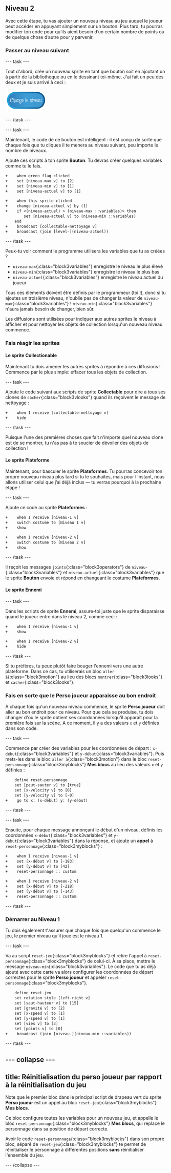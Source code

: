 ## Niveau 2

Avec cette étape, tu vas ajouter un nouveau niveau au jeu auquel le joueur peut accéder en appuyant simplement sur un bouton. Plus tard, tu pourras modifier ton code pour qu’ils aient besoin d’un certain nombre de points ou de quelque chose d’autre pour y parvenir.

### Passer au niveau suivant

--- task ---

Tout d'abord, crée un nouveau sprite en tant que bouton soit en ajoutant un à partir de la bibliothèque ou en le dessinant toi-même. J'ai fait un peu des deux et je suis arrivé à ceci :

![Le sprite bouton pour changer de niveau](images/levelButton.png)

--- /task ---

--- task ---

Maintenant, le code de ce bouton est intelligent : il est conçu de sorte que chaque fois que tu cliques il te mènera au niveau suivant, peu importe le nombre de niveaux.

Ajoute ces scripts à ton sprite **Bouton**. Tu devras créer quelques variables comme tu le fais.

```blocks3
+    when green flag clicked
+    set [niveau-max v] to [2]
+    set [niveau-min v] to [1]
+    set [niveau-actuel v] to [1]
```

```blocks3
+    when this sprite clicked
+    change [niveau-actuel v] by (1)
+    if <(niveau-actuel) > (niveau-max ::variables)> then
        set [niveau-actuel v] to (niveau-min ::variables)
    end
+    broadcast [collectable-nettoyage v]
+    broadcast (join [level-](niveau-actuel))
```

--- /task ---

Peux-tu voir comment le programme utilisera les variables que tu as créées ?

+ `niveau-max`{:class="block3variables"} enregistre le niveau le plus élevé
+ `niveau-min`{:class="block3variables"} enregistre le niveau le plus bas
+ `niveau-actuel`{:class="block3variables"} enregistre le niveau actuel du joueur

Tous ces éléments doivent être définis par le programmeur \(toi !\), donc si tu ajoutes un troisième niveau, n'oublie pas de changer la valeur de `niveau-max`{:class="block3variables"} ! `niveau-min`{:class="block3variables"} n'aura jamais besoin de changer, bien sûr.

Les diffusions sont utilisées pour indiquer aux autres sprites le niveau à afficher et pour nettoyer les objets de collection lorsqu'un nouveau niveau commence.

### Fais réagir les sprites

#### Le sprite **Collectionable**

Maintenant tu dois amener les autres sprites à répondre à ces diffusions ! Commence par le plus simple: effacer tous les objets de collection.

--- task ---

Ajoute le code suivant aux scripts de sprite **Collectable** pour dire à tous ses clones de `cacher`{:class="block3vlooks"} quand ils reçoivent le message de nettoyage :

```blocks3
+    when I receive [collectable-nettoyage v]
+    hide
```

--- /task ---

Puisque l'une des premières choses que fait n'importe quel nouveau clone est de se montrer, tu n'as pas à te soucier de dévoiler des objets de collection !

#### Le sprite **Plateforme**

Maintenant, pour basculer le sprite **Plateformes**. Tu pourras concevoir ton propre nouveau niveau plus tard si tu le souhaites, mais pour l’instant, nous allons utiliser celui que j’ai déjà inclus — tu verras pourquoi à la prochaine étape !

--- task ---

Ajoute ce code au sprite **Plateformes** :

```blocks3
+    when I receive [niveau-1 v]
+    switch costume to [Niveau 1 v]
+    show
```

```blocks3
+    when I receive [niveau-2 v]
+    switch costume to [Niveau 2 v]
+    show
```

--- /task ---

Il reçoit les messages `joints`{:class="block3operators"} de `niveau-`{:class="block3variables"} et `niveau-actuel`{:class="block3variables"} que le sprite **Bouton** envoie et répond en changeant le costume **Plateformes**.

#### Le sprite **Ennemi**

--- task ---

Dans les scripts de sprite **Ennemi**, assure-toi juste que le sprite disparaisse quand le joueur entre dans le niveau 2, comme ceci :

```blocks3
+    when I receive [niveau-1 v]
+    show
```

```blocks3
+    when I receive [niveau-2 v]
+    hide
```

--- /task ---

Si tu préfères, tu peux plutôt faire bouger l'ennemi vers une autre plateforme. Dans ce cas, tu utiliserais un bloc `aller à`{:class="block3motion"} au lieu des blocs `montrer`{:class="block3looks"} et `cacher`{:class="block3looks"}.

### Fais en sorte que le **Perso joueur** apparaisse au bon endroit

À chaque fois qu'un nouveau niveau commence, le sprite **Perso joueur** doit aller au bon endroit pour ce niveau. Pour que cela se produise, tu dois changer d'où le sprite obtient ses coordonnées lorsqu'il apparaît pour la première fois sur la scène. A ce moment, il y a des valeurs `x` et `y` définies dans son code.

--- task ---

Commence par créer des variables pour les coordonnées de départ : `x-début`{:class="block3variables"} et `y-début`{:class="block3variables"}. Puis mets-les dans le bloc `aller à`{:class="block3motion"} dans le bloc `reset-personnage`{:class="block3myblocks"} **Mes blocs** au lieu des valeurs `x` et `y` définies :

```blocks3
    define reset-personnage
    set [peut-sauter v] to [true]
    set [x-velocity v] to [0]
    set [y-velocity v] to [-0]
+    go to x: (x-début) y: (y-début)
```

--- /task ---

--- task ---

Ensuite, pour chaque message annonçant le début d'un niveau, définis les coordonnées `x-début`{:class="block3variables"} et `y-début`{:class="block3variables"} dans la réponse, et ajoute un **appel** à `reset-personnage`{:class="block3myblocks"} :

```blocks3
+    when I receive [niveau-1 v]
+    set [x-début v] to [-183]
+    set [y-début v] to [42]
+    reset-personnage :: custom
```

```blocks3
+    when I receive [niveau-2 v]
+    set [x-début v] to [-218]
+    set [y-début v] to [-143]
+    reset-personnage :: custom
```

--- /task ---

### Démarrer au Niveau 1

Tu dois également t'assurer que chaque fois que quelqu'un commence le jeu, le premier niveau qu'il joue est le niveau 1.

--- task ---

Va au script `reset-jeu`{:class="block3myblocks"} et retire l'appel à `reset-personnage`{:class="block3myblocks"} de celui-ci. À sa place, mettre le message `niveau-min`{:class="block3variables"}. Le code que tu as déjà ajouté avec cette carte va alors configurer les coordonnées de départ correctes pour le sprite **Perso joueur** et appeler `reset-personnage`{:class="block3myblocks"}.

```blocks3
    define reset-jeu
    set rotation style [left-right v]
    set [saut-hauteur v] to [15]
    set [gravité v] to [2]
    set [x-speed v] to [1]
    set [y-speed v] to [1]
    set [vies v] to [3]
    set [points v] to [0]
+    broadcast (join [niveau-](niveau-min ::variables))
```

--- /task ---

--- collapse ---
---
title: Réinitialisation du perso joueur par rapport à la réinitialisation du jeu
---

Note que le premier bloc dans le principal script de drapeau vert du sprite **Perso joueur** est un appel au bloc `reset-jeu`{:class="block3myblocks"} **Mes blocs**.

Ce bloc configure toutes les variables pour un nouveau jeu, et appelle le bloc `reset-personnage`{:class="block3myblocks"} **Mes blocs**, qui replace le personnage dans sa position de départ correcte.

Avoir le code `reset-personnage`{:class="block3myblocks"} dans son propre bloc, séparé de `reset-jeu`{:class="block3myblocks"} te permet de réinitialiser le personnage à différentes positions **sans** réinitialiser l'ensemble du jeu.

--- /collapse ---